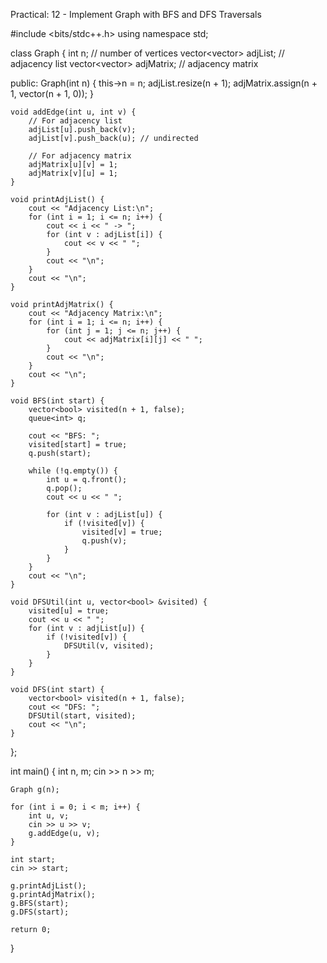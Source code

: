 Practical: 12 - Implement Graph with BFS and DFS Traversals

#include <bits/stdc++.h>
using namespace std;

class Graph {
    int n; // number of vertices
    vector<vector<int>> adjList;   // adjacency list
    vector<vector<int>> adjMatrix; // adjacency matrix

public:
    Graph(int n) {
        this->n = n;
        adjList.resize(n + 1);
        adjMatrix.assign(n + 1, vector<int>(n + 1, 0));
    }

    void addEdge(int u, int v) {
        // For adjacency list
        adjList[u].push_back(v);
        adjList[v].push_back(u); // undirected

        // For adjacency matrix
        adjMatrix[u][v] = 1;
        adjMatrix[v][u] = 1;
    }

    void printAdjList() {
        cout << "Adjacency List:\n";
        for (int i = 1; i <= n; i++) {
            cout << i << " -> ";
            for (int v : adjList[i]) {
                cout << v << " ";
            }
            cout << "\n";
        }
        cout << "\n";
    }

    void printAdjMatrix() {
        cout << "Adjacency Matrix:\n";
        for (int i = 1; i <= n; i++) {
            for (int j = 1; j <= n; j++) {
                cout << adjMatrix[i][j] << " ";
            }
            cout << "\n";
        }
        cout << "\n";
    }

    void BFS(int start) {
        vector<bool> visited(n + 1, false);
        queue<int> q;

        cout << "BFS: ";
        visited[start] = true;
        q.push(start);

        while (!q.empty()) {
            int u = q.front();
            q.pop();
            cout << u << " ";

            for (int v : adjList[u]) {
                if (!visited[v]) {
                    visited[v] = true;
                    q.push(v);
                }
            }
        }
        cout << "\n";
    }

    void DFSUtil(int u, vector<bool> &visited) {
        visited[u] = true;
        cout << u << " ";
        for (int v : adjList[u]) {
            if (!visited[v]) {
                DFSUtil(v, visited);
            }
        }
    }

    void DFS(int start) {
        vector<bool> visited(n + 1, false);
        cout << "DFS: ";
        DFSUtil(start, visited);
        cout << "\n";
    }
};

int main() {
    int n, m;
    cin >> n >> m;

    Graph g(n);

    for (int i = 0; i < m; i++) {
        int u, v;
        cin >> u >> v;
        g.addEdge(u, v);
    }

    int start;
    cin >> start;

    g.printAdjList();
    g.printAdjMatrix();
    g.BFS(start);
    g.DFS(start);

    return 0;
}